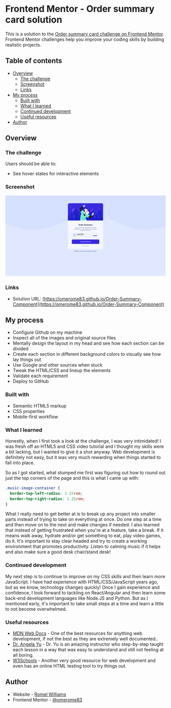 # Frontend Mentor - Order summary card solution

This is a solution to the [Order summary card challenge on Frontend Mentor](https://www.frontendmentor.io/challenges/order-summary-component-QlPmajDUj). Frontend Mentor challenges help you improve your coding skills by building realistic projects.

## Table of contents

- [Overview](#overview)
  - [The challenge](#the-challenge)
  - [Screenshot](#screenshot)
  - [Links](#links)
- [My process](#my-process)
  - [Built with](#built-with)
  - [What I learned](#what-i-learned)
  - [Continued development](#continued-development)
  - [Useful resources](#useful-resources)
- [Author](#author)

## Overview

### The challenge

Users should be able to:

- See hover states for interactive elements

### Screenshot

![Screenshot](./screenshot.png)

### Links

- Solution URL: [https://omerome83.github.io/Order-Summary-Component](https://omerome83.github.io/Order-Summary-Component)

## My process

- Configure Github on my machine
- Inspect all of the images and original source files
- Mentally design the layout in my head and see how each section can be divided
- Create each section in different background colors to visually see how lay things out
- Use Google and other sources when stuck
- Tweak the HTML/CSS and lineup the elements
- Validate each requirement
- Deploy to GitHub

### Built with

- Semantic HTML5 markup
- CSS properties
- Mobile-first workflow

### What I learned

Honestly, when I first took a look at the challenge, I was very intimidated! I was fresh off an HTML5 and CSS video tutorial and I thought my skills were a bit lacking, but I wanted to give it a shot anyway. Web development is definitely not easy, but it was very much rewarding when things started to fall into place.

So as I got started, what stumped me first was figuring out how to round out just the top corners of the page and this is what I came up with:

```css
.music-image-container {
  border-top-left-radius: 1.25rem;
  border-top-right-radius: 1.25rem;
}
```

What I really need to get better at is to break up any project into smaller parts instead of trying to take on everything at once. Do one step at a time and then move on to the next and make changes if needed. I also learned that instead of getting frustrated when you're at a feature, take a break. If it means walk away, hydrate and/or get something to eat, play video games, do it. It's important to stay clear headed and try to create a working environment that promotes productivity. Listen to calming music if it helps and also make sure a good desk chair/stand desk!

### Continued development

My next step is to continue to improve on my CSS skills and then learn more JavaScript. I have had experience with HTML/CSS/JavaScript years ago, but as we know, technology changes quickly! Once I gain experience and confidence, I look forward to tackling on React/Angular and then learn some back-end development languages like Node.JS and Python. But as I mentioned early, it's important to take small steps at a time and learn a little to not become overwhelmed.

### Useful resources

- [MDN Web Docs](https://developer.mozilla.org/en-US/) - One of the best resources for anything web development, if not the best as they are extremely well documented..
- [Dr. Angela Yu](https://www.udemy.com/course/the-complete-web-development-bootcamp/) - Dr. Yu is an amazing instructor who step-by-step taught each lesson in a way that was easy to understand and still not feeling at all boring.
- [W3Schools](https://www.w3schools.com/) - Another very good resource for web development and even has an online HTML testing tool to try things out.

## Author

- Website - [Romel Williams](https://github.com/omerome83)
- Frontend Mentor - [@omerome83](https://www.frontendmentor.io/profile/omerome83)
